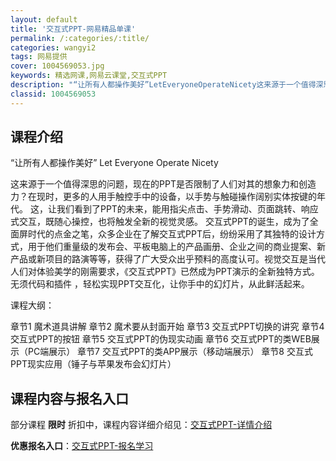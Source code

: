 ```yaml
---
layout: default
title: '交互式PPT-网易精品单课'
permalink: /:categories/:title/
categories: wangyi2
tags: 网易提供
cover: 1004569053.jpg
keywords: 精选网课,网易云课堂,交互式PPT
description: "“让所有人都操作美好”LetEveryoneOperateNicety这来源于一个值得深思的问题，现在的PPT是否限制了人们对其的想象力和创造力？在现时，更多的人用手触控手中的设备，以手势与"
classid: 1004569053
---
```


## 课程介绍

“让所有人都操作美好”
Let Everyone Operate Nicety

这来源于一个值得深思的问题，现在的PPT是否限制了人们对其的想象力和创造力？在现时，更多的人用手触控手中的设备，以手势与触碰操作阔别实体按键的年代。
这，让我们看到了PPT的未来，能用指尖点击、手势滑动、页面跳转、响应式交互，既随心操控，也将触发全新的视觉灵感。
交互式PPT的诞生，成为了全面屏时代的点金之笔，众多企业在了解交互式PPT后，纷纷采用了其独特的设计方式，用于他们重量级的发布会、平板电脑上的产品画册、企业之间的商业提案、新产品或新项目的路演等等，获得了广大受众出乎预料的高度认可。视觉交互是当代人们对体验美学的刚需要求，《交互式PPT》已然成为PPT演示的全新独特方式。
无须代码和插件 ，轻松实现PPT交互化，让你手中的幻灯片，从此鲜活起来。

课程大纲：

章节1 魔术道具讲解
章节2 魔术要从封面开始
章节3 交互式PPT切换的讲究
章节4 交互式PPT的按钮
章节5 交互式PPT的伪现实动画
章节6 交互式PPT的类WEB展示（PC端展示）
章节7 交互式PPT的类APP展示（移动端展示）
章节8 交互式PPT现实应用（锤子与苹果发布会幻灯片）

## 课程内容与报名入口

部分课程 **限时** 折扣中，课程内容详细介绍见：[交互式PPT-详情介绍](https://study.163.com/course/introduction/1004569053.htm?share=1&shareId=1025206652&utm_campaign=share&utm_medium=iphoneShare&utm_source=&utm_u=1025206652)

**优惠报名入口**：[交互式PPT-报名学习](https://study.163.com/course/introduction/1004569053.htm?share=1&shareId=1025206652&utm_campaign=share&utm_medium=iphoneShare&utm_source=&utm_u=1025206652)

